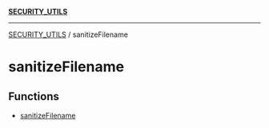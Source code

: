 [**SECURITY_UTILS**](../README.md)

***

[SECURITY_UTILS](../README.md) / sanitizeFilename

# sanitizeFilename

## Functions

- [sanitizeFilename](functions/sanitizeFilename.md)
